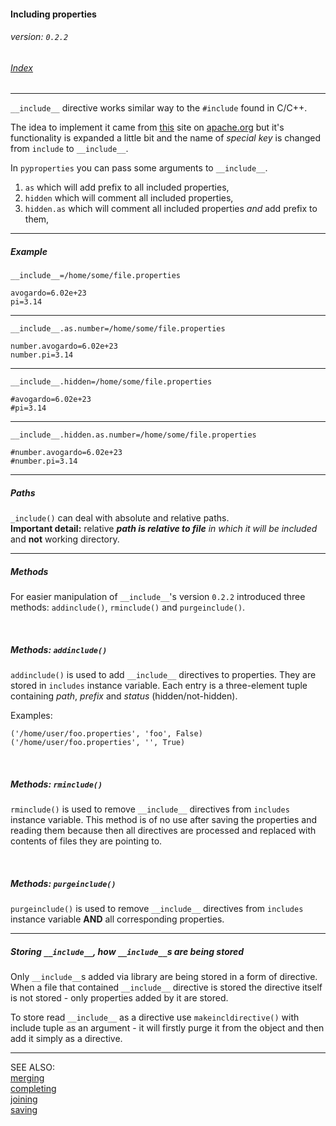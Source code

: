 #### Including properties
###### _version: `0.2.2`_

###### [Index](index.mdown)
----

`__include__` directive works similar way to the `#include` found in C/C++. 

The idea to implement it came from [this](http://commons.apache.org/configuration/howto_properties.html) site on [apache.org](http://apache.org) but 
it's functionality is expanded a little bit and the name of _special key_ is changed from `include` to `__include__`.


In `pyproperties` you can pass some arguments to `__include__`.  


1.  `as` which will add prefix to all included properties,
2.  `hidden` which will comment all included properties,
3.  `hidden.as` which will comment all included properties _and_ add prefix to them,


----


##### Example

    __include__=/home/some/file.properties
    
    avogardo=6.02e+23
    pi=3.14


----


    __include__.as.number=/home/some/file.properties
    
    number.avogardo=6.02e+23
    number.pi=3.14


----


    __include__.hidden=/home/some/file.properties
    
    #avogardo=6.02e+23
    #pi=3.14


----


    __include__.hidden.as.number=/home/some/file.properties
    
    #number.avogardo=6.02e+23
    #number.pi=3.14


----


##### Paths

`_include()` can deal with absolute and relative paths.  
__Important detail:__ relative ___path is relative to file___ _in which it will be included_ and __not__ working directory.


----

##### Methods

For easier manipulation of `__include__`'s version `0.2.2` introduced three methods: 
`addinclude()`, `rminclude()` and `purgeinclude()`.  


&nbsp;

##### _Methods: `addinclude()`_

`addinclude()` is used to add `__include__` directives to properties. They are stored in `includes` instance variable. 
Each entry is a three-element tuple containing _path_, _prefix_ and _status_ (hidden/not-hidden).  

Examples:

    ('/home/user/foo.properties', 'foo', False)
    ('/home/user/foo.properties', '', True)


&nbsp;

##### _Methods: `rminclude()`_

`rminclude()` is used to remove `__include__` directives from `includes` instance variable. 
This method is of no use after saving the properties and reading them because then all directives are processed and 
replaced with contents of files they are pointing to.



&nbsp;

##### _Methods: `purgeinclude()`_

`purgeinclude()` is used to remove `__include__` directives from `includes` instance variable **AND** 
all corresponding properties.  


----

##### Storing `__include__`, how `__include__`s are being stored

Only `__include__`s added via library are being stored in a form of directive.  
When a file that contained `__include__` directive is stored the directive itself is not stored - only properties added by it are stored.  

To store read `__include__` as a directive use `makeincldirective()` with include tuple as an argument - it will firstly purge it from the object and 
then add it simply as a directive.

----

SEE ALSO:  
[merging](merging.mdown)  
[completing](completing.mdown)  
[joining](joining.mdown)  
[saving](saving.mdown)